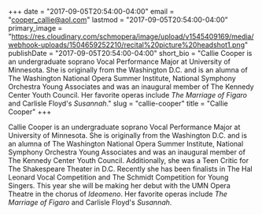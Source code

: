 +++
date = "2017-09-05T20:54:00-04:00"
email = "cooper_callie@aol.com"
lastmod = "2017-09-05T20:54:00-04:00"
primary_image = "https://res.cloudinary.com/schmopera/image/upload/v1545409169/media/webhook-uploads/1504659252210/recital%20picture%20headshot1.png"
publishDate = "2017-09-05T20:54:00-04:00"
short_bio = "Callie Cooper is an undergraduate soprano Vocal Performance Major at University of Minnesota. She is originally from the Washington D.C. and is an alumna of The Washington National Opera Summer Institute, National Symphony Orchestra Young Associates and was an inaugural member of The Kennedy Center Youth Council. Her favorite operas include *The Marriage of Figaro* and Carlisle Floyd&#039;s *Susannah*."
slug = "callie-cooper"
title = "Callie Cooper"
+++

Callie Cooper is an undergraduate soprano Vocal Performance Major at University of Minnesota. She is originally from the Washington D.C. and is an alumna of The Washington National Opera Summer Institute, National Symphony Orchestra Young Associates and was an inaugural member of The Kennedy Center Youth Council. Additionally, she was a Teen Critic for The Shakespeare Theater in D.C. Recently she has been finalists in The Hal Leonard Vocal Competition and The Schmidt Competition for Young Singers. This year she will be making her debut with the UMN Opera Theatre in the chorus of *Ideomeno*. Her favorite operas include *The Marriage of Figaro* and Carlisle Floyd's *Susannah*.
